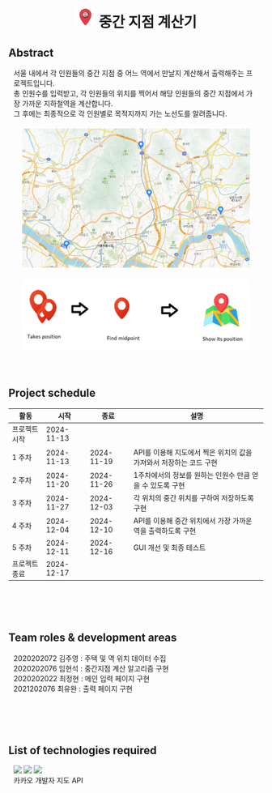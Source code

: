 <div align="center" style = "size:1px;">
<h1 align ="center"> <img src="./images/main_image.png" width="40" alt="Icon"> 중간 지점 계산기 </h1>
</div>

<h2> Abstract </h2>
<p style = "margin:2%"> 
서울 내에서 각 인원들의 중간 지점 중 어느 역에서 만날지 계산해서 출력해주는 프로젝트입니다. <br>
총 인원수를 입력받고, 각 인원들의 위치를 찍어서 해당 인원들의 중간 지점에서 가장 가까운 지하철역을 계산합니다. <br>
그 후에는 최종적으로 각 인원별로 목적지까지 가는 노선도를 알려줍니다. <br>

<div align="center" style = "margin-top:20px;"><img src="./images/abstract_image2.png" width="450" alt="overview"></div>
<div align="center" style = "margin-top:20px;"><img src="./images/abstract_image.png" width="450" alt="overview"></div>
</p>

<h2 style = "margin-top:70px;"> Project schedule </h2>
    
| 활동            | 시작         | 종료         | 설명 |
|----------------|-------------|-------------|------|
| 프로젝트 시작   | 2024-11-13  |             |      |
| 1 주차         | 2024-11-13  | 2024-11-19  | API를 이용해 지도에서 찍은 위치의 값을 가져와서 저장하는 코드 구현 |
| 2 주차         | 2024-11-20  | 2024-11-26  | 1주차에서의 정보를 원하는 인원수 만큼 얻을 수 있도록 구현 |
| 3 주차         | 2024-11-27  | 2024-12-03  | 각 위치의 중간 위치를 구하여 저장하도록 구현 |
| 4 주차         | 2024-12-04  | 2024-12-10  | API를 이용해 중간 위치에서 가장 가까운 역을 출력하도록 구현 |
| 5 주차         | 2024-12-11  | 2024-12-16  | GUI 개선 및 최종 테스트 |
| 프로젝트 종료   | 2024-12-17  |             |      |

<h2 style = "margin-top:100px;"> Team roles & development areas </h2>
<p style = "margin:2%"> 
2020202072 김주영 : 주택 및 역 위치 데이터 수집 <br>
2020202076 임현석 : 중간지점 계산 알고리즘 구현 <br>
2020202022 최정현 : 메인 입력 페이지 구현 <br>
2021202076 최유완 : 출력 페이지 구현<br>
</p>


<h2 style = "margin-top:100px;"> List of technologies required </h2>
<p style = "cfont-size : 90%; margin:2%"> 
<img src="https://img.shields.io/badge/html5-E34F26?style=for-the-badge&logo=html5&logoColor=white">
<img src="https://img.shields.io/badge/css-1572B6?style=for-the-badge&logo=css3&logoColor=white">
<img src="https://img.shields.io/badge/javascript-F7DF1E?style=for-the-badge&logo=javascript&logoColor=white"><br>
카카오 개발자 지도 API<br>
</p>